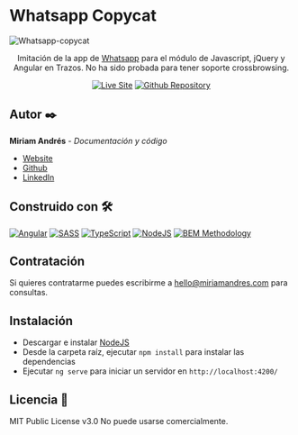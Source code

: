 # Whatsapp Copycat
![Whatsapp-copycat](https://user-images.githubusercontent.com/86624207/153714612-4a29db43-3485-4085-87fa-592f69f0d4f9.png)

<div align="center">
  
  Imitación de la app de [Whatsapp](https://www.whatsapp.com) para el módulo de Javascript, jQuery y Angular en Trazos. No ha sido probada para tener soporte crossbrowsing.

  [![Live Site](https://img.shields.io/static/v1?label=&message=Live%20Site&color=00cbaf&style=for-the-badge)](https://miriandres.github.io/Whatsapp-copycat/)
  [![Github Repository](https://img.shields.io/static/v1?label=&message=Github%20Repository&color=00cbaf&style=for-the-badge&logo=github&logoColor=white)](https://github.com/miriandres/Whatsapp-copycat)
  
</div>

## Autor ✒️
**Miriam Andrés** - *Documentación y código*
* [Website](https://miriamandres.com)
* [Github](https://github.com/miriandres)
* [LinkedIn](www.linkedin.com/in/miriandres)

## Construido con 🛠️
[![Angular](https://img.shields.io/static/v1?label=&message=Angular&color=DD0031&logo=angular&logoColor=white&style=for-the-badge)](https://angular.io/)
[![SASS](https://img.shields.io/static/v1?label=&message=SASS&color=CC6699&logo=sass&logoColor=white&style=for-the-badge)](https://www.typescriptlang.org/)
[![TypeScript](https://img.shields.io/static/v1?label=&message=TypeScript&color=3178C6&logo=typescript&logoColor=white&style=for-the-badge)](https://www.typescriptlang.org/)
[![NodeJS](https://img.shields.io/static/v1?label=&message=NodeJS&color=339933&logo=nodedotjs&logoColor=white&style=for-the-badge)](https://nodejs.org/en/)
[![BEM Methodology](https://img.shields.io/static/v1?label=&message=BEM%20Methodology&color=17A1E6&logo=bem&logoColor=white&style=for-the-badge)](http://getbem.com/)
  
## Contratación
Si quieres contratarme puedes escribirme a hello@miriamandres.com para consultas.

## Instalación 
* Descargar e instalar [NodeJS](https://nodejs.org/en/download/)
* Desde la carpeta raíz, ejecutar `npm install` para instalar las dependencias
* Ejecutar `ng serve` para iniciar un servidor en `http://localhost:4200/`

## Licencia 📄
MIT Public License v3.0
No puede usarse comercialmente.
